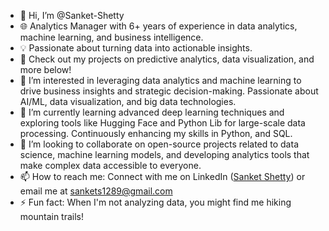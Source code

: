 - 👋 Hi, I’m @Sanket-Shetty
- 🌐 Analytics Manager with 6+ years of experience in data analytics, machine learning, and business intelligence.
- 💡 Passionate about turning data into actionable insights.
- 🔭 Check out my projects on predictive analytics, data visualization, and more below!
- 👀 I’m interested in leveraging data analytics and machine learning to drive business insights and strategic decision-making. Passionate about AI/ML, data visualization, and big data technologies.
- 🌱 I’m currently learning advanced deep learning techniques and exploring tools like Hugging Face and Python Lib for large-scale data processing. Continuously enhancing my skills in Python, and SQL.
- 💞️ I’m looking to collaborate on open-source projects related to data science, machine learning models, and developing analytics tools that make complex data accessible to everyone.
- 📫 How to reach me: Connect with me on LinkedIn ([Sanket Shetty](https://www.linkedin.com/in/shetty-sanket/)) or email me at sankets1289@gmail.com
- ⚡ Fun fact: When I'm not analyzing data, you might find me hiking mountain trails!

<!---
Sanket-Shetty/Sanket-Shetty is a ✨ special ✨ repository because its `README.md` (this file) appears on your GitHub profile.
You can click the Preview link to take a look at your changes.
--->
